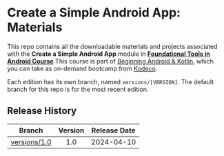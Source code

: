 # Create a Simple Android App: Materials

This repo contains all the downloadable materials and projects associated with the **Create a Simple Android App** module in **[Foundational Tools in Android Course](https://www.kodeco.com/android/paths/foundational-tools-android)** This course is part of [Beginning Android & Kotlin](https://www.kodeco.com/android/programs/beginning-android), which you can take as on-demand bootcamp from [Kodeco](https://www.kodeco.com).

Each edition has its own branch, named `versions/[VERSION]`. The default branch for this repo is for the most recent edition.

## Release History

| Branch                                                                                  | Version | Release Date |
| --------------------------------------------------------------------------------------- |:-------:|:------------:|
| [versions/1.0](https://github.com/kodecocodes/m3-saa-materials/tree/versions/1.0) | 1.0     | 2024-04-10   |
